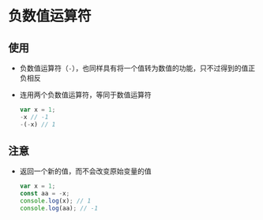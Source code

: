# 负数值运算符

## 使用

  - 负数值运算符（`-`），也同样具有将一个值转为数值的功能，只不过得到的值正负相反

  - 连用两个负数值运算符，等同于数值运算符

    ```js
    var x = 1;
    -x // -1
    -(-x) // 1
    ```

## 注意

  - 返回一个新的值，而不会改变原始变量的值

    ```js
    var x = 1;
    const aa = -x;
    console.log(x); // 1
    console.log(aa); // -1
    ```

